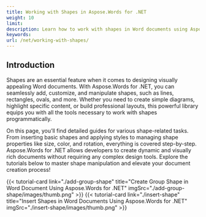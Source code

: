 ```yaml
---
title: Working with Shapes in Aspose.Words for .NET 
weight: 10
limit:
description: Learn how to work with shapes in Word documents using Aspose.Words for .NET. Explore adding, customizing, and manipulating shapes with ease.
keywords:
url: /net/working-with-shapes/
---
```

## Introduction
 
Shapes are an essential feature when it comes to designing visually appealing Word documents. With Aspose.Words for .NET, you can seamlessly add, customize, and manipulate shapes, such as lines, rectangles, ovals, and more. Whether you need to create simple diagrams, highlight specific content, or build professional layouts, this powerful library equips you with all the tools necessary to work with shapes programmatically.  

On this page, you’ll find detailed guides for various shape-related tasks. From inserting basic shapes and applying styles to managing shape properties like size, color, and rotation, everything is covered step-by-step. Aspose.Words for .NET allows developers to create dynamic and visually rich documents without requiring any complex design tools. Explore the tutorials below to master shape manipulation and elevate your document creation process!  

{{< tutorial-card link="./add-group-shape" title="Create Group Shape in Word Document Using Aspose.Words for .NET" imgSrc="./add-group-shape/images/thumb.png" >}}
{{< tutorial-card link="./insert-shape" title="Insert Shapes in Word Documents Using Aspose.Words for .NET" imgSrc="./insert-shape/images/thumb.png" >}}
